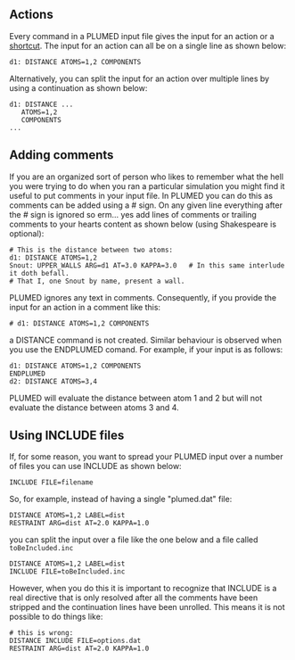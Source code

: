 Actions
-------

Every command in a PLUMED input file gives the input for an action or a [shortcut](shortcuts.md). The input for an action 
can all be on a single line as shown below:

```plumed
d1: DISTANCE ATOMS=1,2 COMPONENTS
```

Alternatively, you can split the input for an action over multiple lines by using a continuation as shown below:

```plumed
d1: DISTANCE ...
   ATOMS=1,2 
   COMPONENTS
...
```

## Adding comments

If you are an organized sort of person who likes to remember what the hell you were trying to do when you ran a
particular simulation you might find it useful to put comments in your input file.  In PLUMED you can do this as
comments can be added using a # sign.  On any given line everything after the # sign is ignored so
erm... yes add lines of comments or trailing comments to your hearts content as shown below (using Shakespeare is optional):

```plumed
# This is the distance between two atoms:
d1: DISTANCE ATOMS=1,2
Snout: UPPER_WALLS ARG=d1 AT=3.0 KAPPA=3.0   # In this same interlude it doth befall.
# That I, one Snout by name, present a wall.
```

PLUMED ignores any text in comments.  Consequently, if you provide the input for an action in a comment like this:

```plumed
# d1: DISTANCE ATOMS=1,2 COMPONENTS
```

a DISTANCE command is not created. Similar behaviour is observed when you use the ENDPLUMED comand.  For example, if your 
input is as follows:

```plumed
d1: DISTANCE ATOMS=1,2 COMPONENTS
ENDPLUMED
d2: DISTANCE ATOMS=3,4
```

PLUMED will evaluate the distance between atom 1 and 2 but will not evaluate the distance between atoms 3 and 4.

## Using INCLUDE files

If, for some reason, you want to spread your PLUMED input over a number of files you can use INCLUDE as shown below:

````
INCLUDE FILE=filename
````

So, for example, instead of having a single "plumed.dat" file:

```plumed
DISTANCE ATOMS=1,2 LABEL=dist
RESTRAINT ARG=dist AT=2.0 KAPPA=1.0
```

you can split the input over a file like the one below and a file called `toBeIncluded.inc` 

```plumed
DISTANCE ATOMS=1,2 LABEL=dist
INCLUDE FILE=toBeIncluded.inc
```

However, when you do this it is important to recognize that INCLUDE is a real directive that is only resolved
after all the comments have been stripped and the continuation lines have been unrolled.  This means it
is not possible to do things like:

```plumed
# this is wrong:
DISTANCE INCLUDE FILE=options.dat
RESTRAINT ARG=dist AT=2.0 KAPPA=1.0
```
